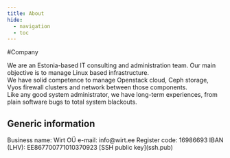 ```yaml
---
title: About
hide:
  - navigation
  - toc
---
```

#Company

We are an Estonia-based IT consulting and administration team. Our main objective is to manage Linux based infrastructure.  
We have solid competence to manage Openstack cloud, Ceph storage, Vyos firewall clusters and network between those components.  
Like any good system administrator, we have long-term experiences, from plain software bugs to total system blackouts.  


<h2>Generic information</h2>
Business name:	Wirt OÜ  
e-mail: 	info@wirt.ee 
Register code:	16986693    
IBAN (LHV):	EE867700771010370923 
[SSH public key](ssh.pub)

